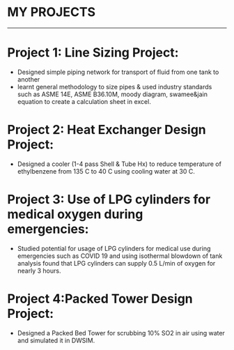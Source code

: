 # MY PROJECTS
---

# Project 1:	Line Sizing Project: 
- Designed simple piping network for transport of fluid from one tank to another 
- learnt general methodology to size pipes & used industry standards such as ASME 14E, ASME B36.10M, moody diagram, swamee&jain equation to create a calculation sheet in excel.

# Project 2: Heat Exchanger Design Project:
-	Designed a cooler (1-4 pass Shell & Tube Hx) to reduce temperature of ethylbenzene from 135 C to 40 C using cooling water at 30 C.

# Project 3: Use of LPG cylinders for medical oxygen during emergencies:
-	Studied potential for usage of LPG cylinders for medical use during emergencies such as COVID 19 and using isothermal blowdown of tank analysis found that LPG cylinders can supply 0.5 L/min of oxygen for nearly 3 hours.

# Project 4:Packed Tower Design Project:
-	Designed a Packed Bed Tower for scrubbing 10% SO2 in air using water and simulated it in DWSIM.

